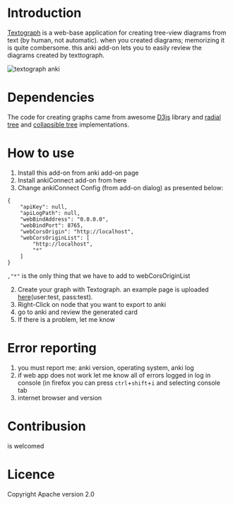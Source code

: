 # Introduction
[Textograph](https://github.com/textograph/textograph) is a web-base application for creating tree-view diagrams from text (by human, not automatic). when you created diagrams; memorizing it is quite combersome. this anki add-on lets you to easily review the diagrams created by texttograph.


![textograph anki](src/image.png?raw=true)


# Dependencies
The code for creating graphs came from awesome [D3js](https://github.com/d3/d3) library and [radial tree](https://observablehq.com/@d3/radial-tidy-tree) and [collapsible tree](https://observablehq.com/@d3/collapsible-tree) implementations.

# How to use
1. Install this add-on from anki add-on page
2. Install ankiConnect add-on from here
3. Change ankiConnect Config (from add-on dialog) as presented below:
```
{
    "apiKey": null,
    "apiLogPath": null,
    "webBindAddress": "0.0.0.0",
    "webBindPort": 8765,
    "webCorsOrigin": "http://localhost",
    "webCorsOriginList": [
        "http://localhost",
        "*"
    ]
}
```
`,"*"` is the only thing that we have to  add to webCorsOriginList

2. Create your graph with Textograph. an example page is uploaded [here](http://test.textograph.digitaltoxicity.ir/)(user:test, pass:test).
3. Right-Click on node that you want to export to anki
4. go to anki and review the generated card
5. If there is a problem, let me know

# Error reporting
1. you must report me: anki version, operating system, anki log 
2. if web app does not work let me know all of errors logged in log in console (in firefox you can press `ctrl`+`shift`+`i` and selecting console tab
3. internet browser and version
# Contribusion
is welcomed
# Licence
Copyright Apache version 2.0
